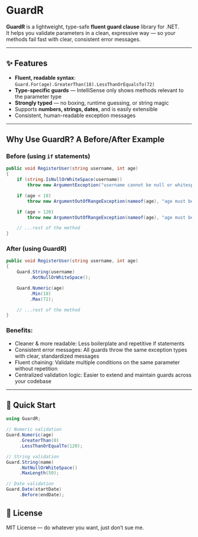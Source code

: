 # GuardR

**GuardR** is a lightweight, type-safe **fluent guard clause** library for .NET.  
It helps you validate parameters in a clean, expressive way — so your methods fail fast with clear, consistent error messages.

---

## ✨ Features
- **Fluent, readable syntax**: `Guard.For(age).GreaterThan(18).LessThanOrEqualsTo(72)`
- **Type-specific guards** — IntelliSense only shows methods relevant to the parameter type
- **Strongly typed** — no boxing, runtime guessing, or string magic
- Supports **numbers, strings, dates**, and is easily extensible
- Consistent, human-readable exception messages

---
## Why Use GuardR? A Before/After Example

### Before (using `if` statements)

```csharp
public void RegisterUser(string username, int age)
{
    if (string.IsNullOrWhiteSpace(username))
        throw new ArgumentException("username cannot be null or whitespace", nameof(username));

    if (age < 18)
        throw new ArgumentOutOfRangeException(nameof(age), "age must be at least 18");

    if (age > 120)
        throw new ArgumentOutOfRangeException(nameof(age), "age must be less than or equal to 120");

    // ...rest of the method
}
```
### After (using GuardR)
```csharp
public void RegisterUser(string username, int age)
{
    Guard.String(username)
         .NotNullOrWhiteSpace();

    Guard.Numeric(age)
         .Min(18)
         .Max(72);

    // ...rest of the method
}
```
### Benefits:
- Cleaner & more readable: Less boilerplate and repetitive if statements
- Consistent error messages: All guards throw the same exception types with clear, standardized messages
- Fluent chaining: Validate multiple conditions on the same parameter without repetition
- Centralized validation logic: Easier to extend and maintain guards across your codebase
---

## 🚀 Quick Start
```csharp
using GuardR;

// Numeric validation
Guard.Numeric(age)
     .GreaterThan(0)
     .LessThanOrEqualTo(120);

// String validation
Guard.String(name)
     .NotNullOrWhiteSpace()
     .MaxLength(50);

// Date validation
Guard.Date(startDate)
     .Before(endDate);
```

## 📜 License
MIT License — do whatever you want, just don’t sue me.
